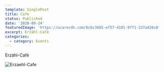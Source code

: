 ```yaml
---
template: SinglePost
title: Cafe
status: Published
date: '2020-09-24'
featuredImage: 'https://ucarecdn.com/bcbc3685-ef57-4101-97f1-227ad26c0f6c/'
excerpt: Erzähl-Café
categories:
  - category: Events
---
```

Erzähl-Café

![Erzaehl-Cafe](https://ucarecdn.com/fcbbb29a-10f9-43c1-a601-c9dac9264057/)
